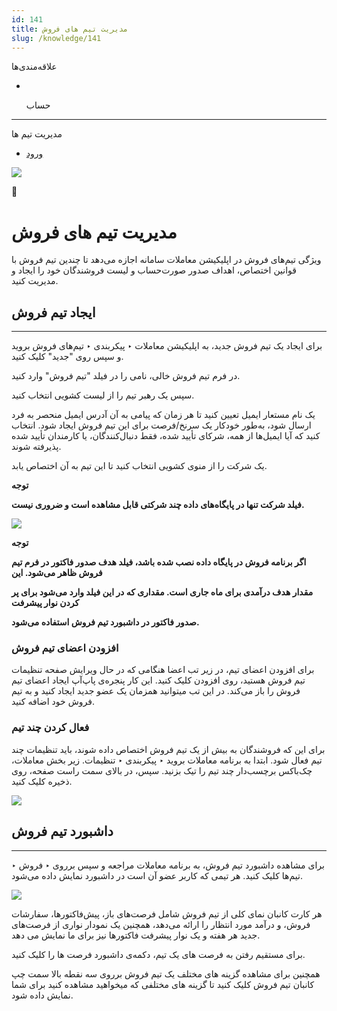 ```yaml
---
id: 141
title: مدیریت تیم های فروش
slug: /knowledge/141
---
```


 
  علاقه‌مندی‌ها
* [​](./141)

  حساب

---

 

مدیریت تیم ها

- [ورود](/web/login?redirect=/knowledge/article/141)

![](https://odoofarsi.com/web/image/2650?access_token=384f7e36-f943-4507-81ef-8e175d9df2ba)

📖

# مدیریت تیم های فروش

ویژگی تیم‌های فروش در اپلیکیشن معاملات سامانه اجازه می‌دهد تا چندین تیم فروش با قوانین اختصاص، اهداف صدور صورت‌حساب و لیست فروشندگان خود را ایجاد و مدیریت کنید.

## **ایجاد تیم فروش**

---

برای ایجاد یک تیم فروش جدید، به اپلیکیشن معاملات ‣ پیکربندی ‣ تیم‌های فروش بروید و سپس روی "جدید" کلیک کنید.

در فرم تیم فروش خالی، نامی را در فیلد "تیم فروش" وارد کنید.

سپس یک رهبر تیم را از لیست کشویی انتخاب کنید.

یک نام مستعار ایمیل تعیین کنید تا هر زمان که پیامی به آن آدرس ایمیل منحصر به فرد ارسال شود، به‌طور خودکار یک سرنخ/فرصت برای این تیم فروش ایجاد شود. انتخاب کنید که آیا ایمیل‌ها از همه، شرکای تأیید شده، فقط دنبال‌کنندگان، یا کارمندان تأیید شده پذیرفته شوند.

یک شرکت را از منوی کشویی انتخاب کنید تا این تیم به آن اختصاص یابد.

**توجه**

**فیلد شرکت تنها در پایگاه‌های داده چند شرکتی قابل مشاهده است و ضروری نیست.**

![](https://odoofarsi.com/web/image/1341-3c3d43b7/image.png?access_token=633c6c16-24b3-4ac3-a764-2abf221c3839)

**توجه**

**اگر برنامه فروش در پایگاه داده نصب شده باشد، فیلد هدف صدور فاکتور در فرم تیم فروش ظاهر می‌شود. این**

**مقدار هدف درآمدی برای ماه جاری است. مقداری که در این فیلد وارد می‌شود برای پر کردن نوار پیشرفت**

**صدور فاکتور در داشبورد تیم فروش استفاده می‌شود.**

### **افزودن اعضای تیم فروش**

برای افزودن اعضای تیم، در زیر تب اعضا هنگامی که در حال ویرایش صفحه تنظیمات تیم فروش هستید، روی افزودن کلیک کنید. این کار پنجره‌ی پاپ‌آپ ایجاد اعضای تیم فروش را باز می‌کند. در این تب میتوانید همزمان یک عضو جدید ایجاد کنید و به تیم فروش خود اضافه کنید.

### **فعال کردن چند تیم**

برای این که فروشندگان به بیش از یک تیم فروش اختصاص داده شوند، باید تنظیمات چند تیم فعال شود. ابتدا به برنامه معاملات بروید ‣ پیکربندی ‣ تنظیمات. زیر بخش معاملات، چک‌باکس برچسب‌دار چند تیم را تیک بزنید. سپس، در بالای سمت راست صفحه، روی ذخیره کلیک کنید.

![](https://odoofarsi.com/web/image/1342-ef4d9efc/image.png?access_token=b02b6287-2b0d-406b-a2ba-a8c2af03c2bb)

## داشبورد تیم فروش

---

برای مشاهده داشبورد تیم فروش، به برنامه معاملات مراجعه و سپس برروی ‣ فروش ‣ تیم‌ها کلیک کنید. هر تیمی که کاربر عضو آن است در داشبورد نمایش داده می‌شود.

![](https://odoofarsi.com/web/image/1343-f9dc62f6/image.png?access_token=de3f2de4-137d-466f-b83e-392948405a02)

هر کارت کانبان نمای کلی از تیم فروش شامل فرصت‌های باز، پیش‌فاکتورها، سفارشات فروش، و درآمد مورد انتظار را ارائه می‌دهد، همچنین یک نمودار نواری از فرصت‌های جدید هر هفته و یک نوار پیشرفت فاکتورها نیز برای ما نمایش می دهد.

برای مستقیم رفتن به فرصت های یک تیم، دکمه‌ی داشبورد فرصت ها را کلیک کنید.

همچنین برای مشاهده گزینه های مختلف یک تیم فروش برروی سه نقطه بالا سمت چپ کانبان تیم فروش کلیک کنید تا گزینه های مختلفی که میخواهید مشاهده کنید برای شما نمایش داده شود.